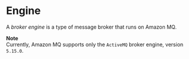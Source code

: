 # Engine<a name="broker-engine"></a>

A *broker engine* is a type of message broker that runs on Amazon MQ\. 

**Note**  
Currently, Amazon MQ supports only the `ActiveMQ` broker engine, version `5.15.0`\.